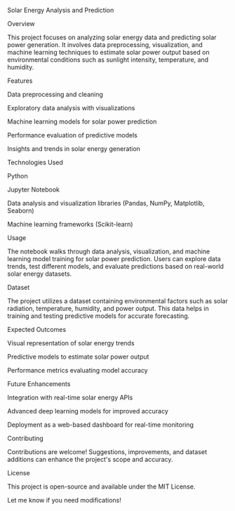 Solar Energy Analysis and Prediction

Overview

This project focuses on analyzing solar energy data and predicting solar power generation. It involves data preprocessing, visualization, and machine learning techniques to estimate solar power output based on environmental conditions such as sunlight intensity, temperature, and humidity.

Features

Data preprocessing and cleaning

Exploratory data analysis with visualizations

Machine learning models for solar power prediction

Performance evaluation of predictive models

Insights and trends in solar energy generation


Technologies Used

Python

Jupyter Notebook

Data analysis and visualization libraries (Pandas, NumPy, Matplotlib, Seaborn)

Machine learning frameworks (Scikit-learn)


Usage

The notebook walks through data analysis, visualization, and machine learning model training for solar power prediction. Users can explore data trends, test different models, and evaluate predictions based on real-world solar energy datasets.

Dataset

The project utilizes a dataset containing environmental factors such as solar radiation, temperature, humidity, and power output. This data helps in training and testing predictive models for accurate forecasting.

Expected Outcomes

Visual representation of solar energy trends

Predictive models to estimate solar power output

Performance metrics evaluating model accuracy


Future Enhancements

Integration with real-time solar energy APIs

Advanced deep learning models for improved accuracy

Deployment as a web-based dashboard for real-time monitoring


Contributing

Contributions are welcome! Suggestions, improvements, and dataset additions can enhance the project's scope and accuracy.

License

This project is open-source and available under the MIT License.

Let me know if you need modifications!
